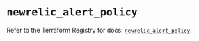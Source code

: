# `newrelic_alert_policy`

Refer to the Terraform Registry for docs: [`newrelic_alert_policy`](https://registry.terraform.io/providers/newrelic/newrelic/3.48.0/docs/resources/alert_policy).
